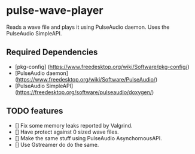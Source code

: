 # pulse-wave-player
Reads a wave file and plays it using PulseAudio daemon.
Uses the PulseAudio SimpleAPI.

## Required Dependencies
* [pkg-config] (https://www.freedesktop.org/wiki/Software/pkg-config/)
* [PulseAudio daemon] (https://www.freedesktop.org/wiki/Software/PulseAudio/)
* [PulseAudio SimpleAPI] (https://freedesktop.org/software/pulseaudio/doxygen/)

## TODO features
* [] Fix some memory leaks reported by Valgrind.
* [] Have protect against 0 sized wave files. 
* [] Make the same stuff using PulseAudio AsynchornousAPI.
* [] Use Gstreamer do do the same.
